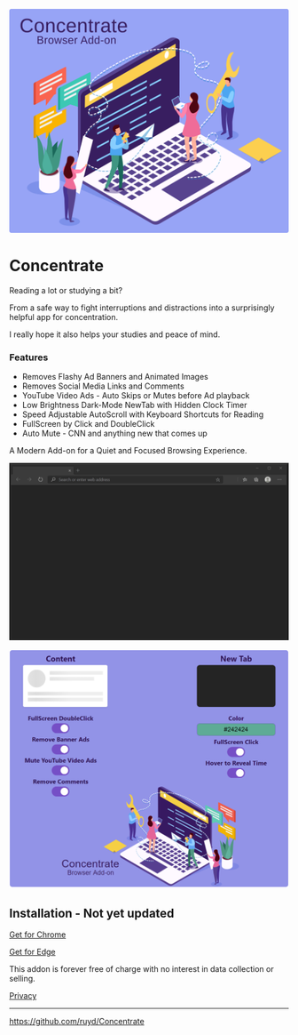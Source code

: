 ![Image](images/Concentrate.svg)

# Concentrate

Reading a lot or studying a bit?

From a safe way to fight interruptions and distractions into a surprisingly helpful app for concentration.

I really hope it also helps your studies and peace of mind.

### Features

- Removes Flashy Ad Banners and Animated Images
- Removes Social Media Links and Comments
- YouTube Video Ads - Auto Skips or Mutes before Ad playback
- Low Brightness Dark-Mode NewTab with Hidden Clock Timer
- Speed Adjustable AutoScroll with Keyboard Shortcuts for Reading
- FullScreen by Click and DoubleClick
- Auto Mute - CNN and anything new that comes up

A Modern Add-on for a Quiet and Focused Browsing Experience.

![Image](visuals/ConcentrateUI.gif)

![Image](visuals/Options.png)

## Installation - Not yet updated

[Get for Chrome](https://chrome.google.com/webstore/detail/goecnaonchbggnbifdlgcdflabaiilpj)

[Get for Edge](https://microsoftedge.microsoft.com/addons/detail/mmlolmfkhnilblibmnalmkinojfpcckh)

This addon is forever free of charge with no interest in data collection or selling.

[Privacy](PRIVACY.TXT)

---

https://github.com/ruyd/Concentrate
